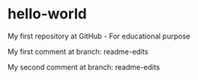 # hello-world
My first repository at GitHub - For educational purpose

My first comment at branch: readme-edits

My second comment at branch: readme-edits

